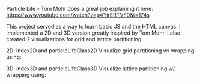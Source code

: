 Particle Life - Tom Mohr does a great job explaining it here:
https://www.youtube.com/watch?v=p4YirERTVF0&t=174s

This project served as a way to learn basic JS and the HTML canvas.
I implemented a 2D and 3D version greatly inspired by Tom Mohr.
I also created 2 visualizations for grid and lattice partitioning.

2D: index2D and particleLifeClass2D
Visualize grid partitioning w/ wrapping using:

3D: index3D and particleLifeClass3D
Visualize lattice partitioning w/ wrapping using:
